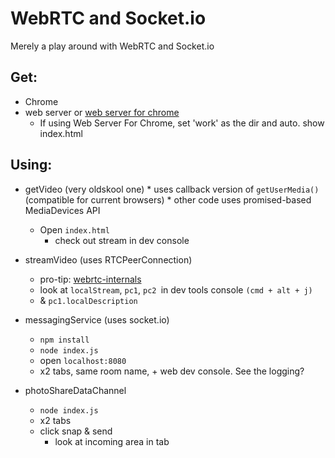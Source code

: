 # WebRTC and Socket.io
Merely a play around with WebRTC and Socket.io

## Get:
* Chrome
* web server or [web server for chrome](https://chrome.google.com/webstore/detail/web-server-for-chrome/ofhbbkphhbklhfoeikjpcbhemlocgigb)
    * If using Web Server For Chrome, set 'work' as the dir and auto. show index.html

## Using:
* getVideo (very oldskool one)
        * uses callback version of `getUserMedia()` (compatible for current browsers)
        * other code uses promised-based MediaDevices API
    * Open `index.html`
        * check out stream in dev console

* streamVideo (uses RTCPeerConnection)
    * pro-tip: [webrtc-internals](chrome://webrtc-internals)
    * look at `localStream`, `pc1`, `pc2 `in dev tools console `(cmd + alt + j)`
    * & `pc1.localDescription`

* messagingService (uses socket.io)
    * `npm install`
    * `node index.js`
    * open `localhost:8080`
    * x2 tabs, same room name, + web dev console. See the logging?

* photoShareDataChannel
    * `node index.js`
    * x2 tabs
    * click snap & send
        * look at incoming area in tab
